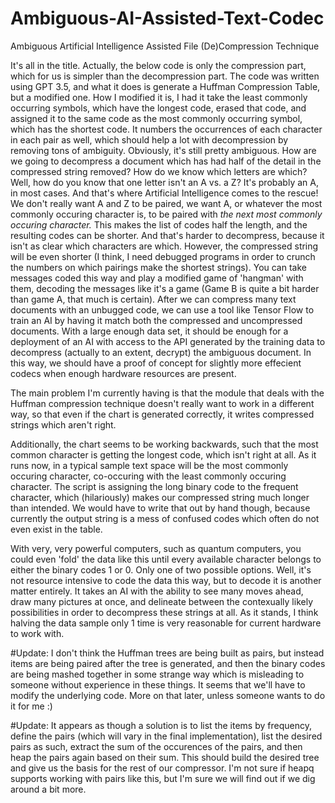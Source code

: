 # Ambiguous-AI-Assisted-Text-Codec
Ambiguous Artificial Intelligence Assisted File (De)Compression Technique


It's all in the title. Actually, the below code is only the compression part, which for us is simpler than the decompression part. The code was written using GPT 3.5, and what it does is generate a Huffman Compression Table, but a modified one. How I modified it is, I had it take the least commonly occurring symbols, which have the longest code, erased that code, and assigned it to the same code as the most commonly occurring symbol, which has the shortest code. It numbers the occurrences of each character in each pair as well, which should help a lot with decompression by removing tons of ambiguity. Obviously, it's still pretty ambiguous. How are we going to decompress a document which has had half of the detail in the compressed string removed? How do we know which letters are which? Well, how do you know that one letter isn't an A vs. a Z? It's probably an A, in most cases. And that's where Artificial Intelligence comes to the rescue! We don't really want A and Z to be paired, we want A, or whatever the most commonly occuring character is, to be paired with *the next most commonly occuring character.* This makes the list of codes half the length, and the resulting codes can be shorter. And that's harder to decompress, because it isn't as clear which characters are which. However, the compressed string will be even shorter (I think, I need debugged programs in order to crunch the numbers on which pairings make the shortest strings). You can take messages coded this way and play a modified game of 'hangman' with them, decoding the messages like it's a game (Game B is quite a bit harder than game A, that much is certain). After we can compress many text documents with an unbugged code, we can use a tool like Tensor Flow to train an AI by having it match both the compressed and uncompressed documents. With a large enough data set, it should be enough for a deployment of an AI with access to the API generated by the training data to decompress (actually to an extent, decrypt) the ambiguous document. In this way, we should have a proof of concept for slightly more effecient codecs when enough hardware resources are present. 

The main problem I'm currently having is that the module that deals with the Huffman compression technique doesn't really want to work in a different way, so that even if the chart is generated correctly, it writes compressed strings which aren't right. 

Additionally, the chart seems to be working backwards, such that the most common character is getting the longest code, which isn't right at all. As it runs now, in a typical sample text space will be the most commonly occuring character, co-occuring with the least commonly occuring character. The script is assigning the long binary code to the frequent character, which (hilariously) makes our compressed string much longer than intended. We would have to write that out by hand though, because currently the output string is a mess of confused codes which often do not even exist in the table.

With very, very powerful computers, such as quantum computers, you could even 'fold' the data like this until every available character belongs to either the binary codes 1 or 0. Only one of two possible options. Well, it's not resource intensive to code the data this way, but to decode it is another matter entirely. It takes an AI with the ability to see many moves ahead, draw many pictures at once, and delineate between the contexually likely possibilities in order to decompress these strings at all. As it stands, I think halving the data sample only 1 time is very reasonable for current hardware to work with. 

#Update: I don't think the Huffman trees are being built as pairs, but instead items are being paired after the tree is generated, and then the binary codes are being mashed together in some strange way which is misleading to someone without experience in these things. It seems that we'll have to modify the underlying code. More on that later, unless someone wants to do it for me :)

#Update: It appears as though a solution is to list the items by frequency, define the pairs (which will vary in the final implementation), list the desired pairs as such, extract the sum of the occurences of the pairs, and then heap the pairs again based on their sum. This should build the desired tree and give us the basis for the rest of our compressor. I'm not sure if heapq supports working with pairs like this, but I'm sure we will find out if we dig around a bit more.
